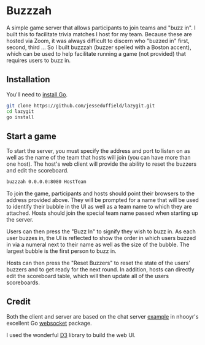 # Buzzzah

A simple game server that allows participants to join teams and "buzz in". I
built this to facilitate trivia matches I host for my team. Because these are
hosted via Zoom, it was always difficult to discern who "buzzed in" first,
second, third ... So I built buzzzah (buzzer spelled with a Boston accent),
which can be used to help facilitate running a game (not provided) that
requires users to buzz in.

## Installation

You'll need to [install Go](https://golang.org/doc/install).

```sh
git clone https://github.com/jesseduffield/lazygit.git
cd lazygit
go install
```

## Start a game

To start the server, you must specify the address and port to listen on as
well as the name of the team that hosts will join (you can have more than one
host). The host's web client will provide the ability to reset the buzzers and
edit the scoreboard.

```sh
buzzzah 0.0.0.0:8080 HostTeam
```

To join the game, participants and hosts should point their browsers to the
address provided above. They will be prompted for a name that will be used to
identify their bubble in the UI as well as a team name to which they are
attached. Hosts should join the special team name passed when starting up the
server.

Users can then press the "Buzz In" to signify they wish to buzz in. As each
user buzzes in, the UI is reflected to show the order in which users buzzed in
via a numeral next to their name as well as the size of the bubble. The
largest bubble is the first person to buzz in.

Hosts can then press the "Reset Buzzers" to reset the state of the users'
buzzers and to get ready for the next round. In addition, hosts can directly
edit the scoreboard table, which will then update all of the users
scoreboards.

## Credit

Both the client and server are based on the chat server
[example](https://github.com/nhooyr/websocket/tree/master/internal/examples/chat)
in nhooyr's excellent Go [websocket](https://github.com/nhooyr/websocket) package.

I used the wonderful
[D3](https://d3js.org) library to build the web UI.
